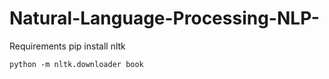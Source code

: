 # Natural-Language-Processing-NLP-

Requirements
    pip install nltk

    python -m nltk.downloader book
